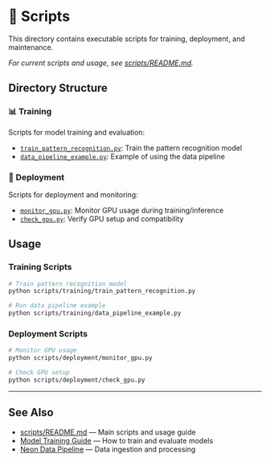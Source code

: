 # 📜 Scripts

This directory contains executable scripts for training, deployment, and maintenance.

*For current scripts and usage, see [scripts/README.md](../scripts/README.md).*

## Directory Structure

### 📊 Training
Scripts for model training and evaluation:
- [`train_pattern_recognition.py`](../scripts/training/train_pattern_recognition.py): Train the pattern recognition model
- [`data_pipeline_example.py`](../scripts/training/data_pipeline_example.py): Example of using the data pipeline

### 🚀 Deployment
Scripts for deployment and monitoring:
- [`monitor_gpu.py`](../scripts/deployment/monitor_gpu.py): Monitor GPU usage during training/inference
- [`check_gpu.py`](../scripts/deployment/check_gpu.py): Verify GPU setup and compatibility

## Usage

### Training Scripts
```bash
# Train pattern recognition model
python scripts/training/train_pattern_recognition.py

# Run data pipeline example
python scripts/training/data_pipeline_example.py
```

### Deployment Scripts
```bash
# Monitor GPU usage
python scripts/deployment/monitor_gpu.py

# Check GPU setup
python scripts/deployment/check_gpu.py
``` 

---

## See Also
- [scripts/README.md](../scripts/README.md) — Main scripts and usage guide
- [Model Training Guide](MODEL_TRAINING.md) — How to train and evaluate models
- [Neon Data Pipeline](NEON_PIPELINE.md) — Data ingestion and processing 